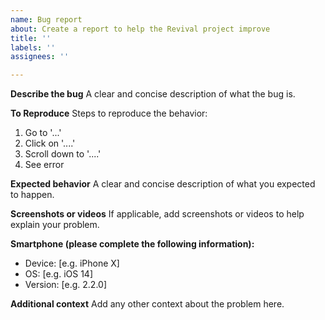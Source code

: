 ```yaml
---
name: Bug report
about: Create a report to help the Revival project improve
title: ''
labels: ''
assignees: ''

---
```


**Describe the bug**
A clear and concise description of what the bug is.

**To Reproduce**
Steps to reproduce the behavior:
1. Go to '...'
2. Click on '....'
3. Scroll down to '....'
4. See error

**Expected behavior**
A clear and concise description of what you expected to happen.

**Screenshots or videos**
If applicable, add screenshots or videos to help explain your problem.

**Smartphone (please complete the following information):**
 - Device: [e.g. iPhone X]
 - OS: [e.g. iOS 14]
 - Version: [e.g. 2.2.0]

**Additional context**
Add any other context about the problem here.
